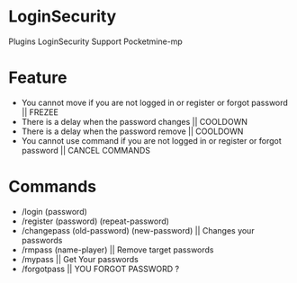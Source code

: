 # LoginSecurity
Plugins LoginSecurity Support Pocketmine-mp

# Feature
- You cannot move if you are not logged in or register or forgot password || FREZEE
- There is a delay when the password changes || COOLDOWN
- There is a delay when the password remove || COOLDOWN
- You cannot use command if you are not logged in or register or forgot password || CANCEL COMMANDS

# Commands
- /login (password)
- /register (password) (repeat-password)
- /changepass (old-password) (new-password) || Changes your passwords
- /rmpass (name-player) || Remove target passwords
- /mypass || Get Your passwords
- /forgotpass || YOU FORGOT PASSWORD ?
